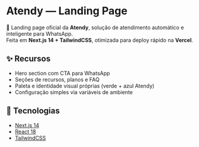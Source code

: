 # Atendy — Landing Page

🚀 Landing page oficial da **Atendy**, solução de atendimento automático e inteligente para WhatsApp.  
Feita em **Next.js 14 + TailwindCSS**, otimizada para deploy rápido na **Vercel**.

## ✨ Recursos
- Hero section com CTA para WhatsApp
- Seções de recursos, planos e FAQ
- Paleta e identidade visual próprias (verde + azul Atendy)
- Configuração simples via variáveis de ambiente

## 🔧 Tecnologias
- [Next.js 14](https://nextjs.org/)
- [React 18](https://react.dev/)
- [TailwindCSS](https://tailwindcss.com/)
